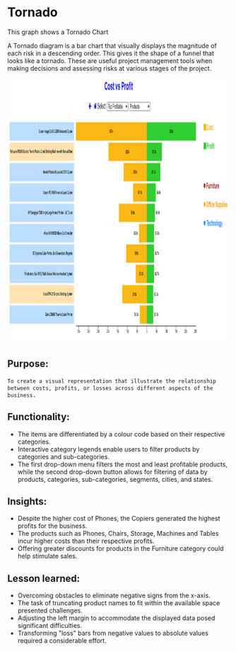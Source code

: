 # Tornado

This graph shows a Tornado Chart

A Tornado diagram is a bar chart that visually displays the magnitude of each risk in a descending order. This gives it the shape of a funnel that looks like a tornado. These are useful project management tools when making decisions and assessing risks at various stages of the project.

<img src="../../img/charts Image/Gerald.PNG" alt="App interface" width="1000" height="600">

## Purpose: 
    To create a visual representation that illustrate the relationship between costs, profits, or losses across different aspects of the business.

## Functionality:
-   The items are differentiated by a colour code based on their respective categories.
-   Interactive category legends enable users to filter products by categories and sub-categories.
-   The first drop-down menu filters the most and least profitable products, while the second drop-down button allows for filtering of data by products, categories, sub-categories, segments, cities, and states.

## Insights: 
-   Despite the higher cost of Phones, the Copiers generated the highest profits for the business.
-   The products such as Phones, Chairs, Storage, Machines and Tables incur higher costs than their respective profits.
-   Offering greater discounts for products in the Furniture category could help stimulate sales.

## Lesson learned:
-   Overcoming obstacles to eliminate negative signs from the x-axis.
-   The task of truncating product names to fit within the available space presented challenges.
-   Adjusting the left margin to accommodate the displayed data posed significant difficulties.
-   Transforming "loss" bars from negative values to absolute values required a considerable effort.
